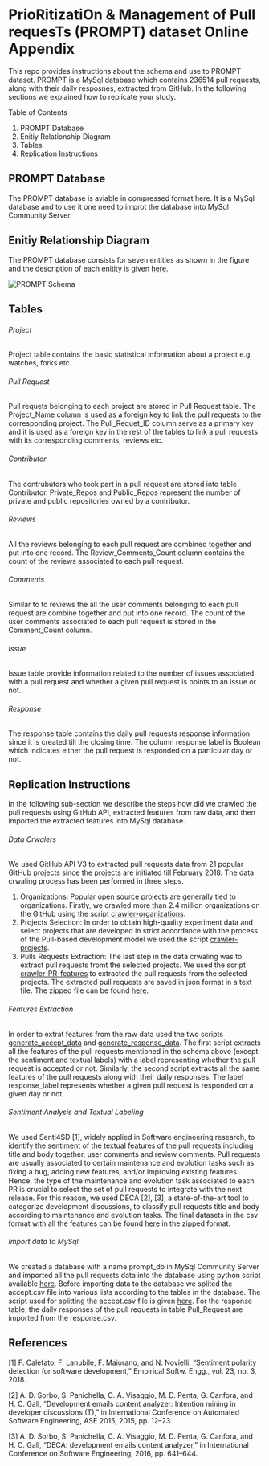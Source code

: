 # PrioRitizatiOn & Management of Pull requesTs (PROMPT) dataset Online Appendix
This repo provides instructions about the schema and use to PROMPT dataset. PROMPT is a MySql database which contains 236514 pull requests, along with their daily resposnes, extracted from GitHub. In the following sections we explained how to replicate your study.

Table of Contents
1. PROMPT Database
2. Enitiy Relationship Diagram
3. Tables
4. Replication Instructions

## PROMPT Database
The PROMPT database is aviable in compressed format here. It is a MySql database and to use it one need to improt the database into MySql Community Server.

## Enitiy Relationship Diagram
The PROMPT database consists for seven entities as shown in the figure and the description of each enitity is given [here](PR_Algorithm.pdf).

![PROMPT Schema](https://github.com/IlyasAzeem/PROMPT_DB/blob/master/ERD.png)

## Tables
###### Project
Project table contains the basic statistical information about a project e.g. watches, forks etc.
###### Pull Request
Pull requets belonging to each project are stored in Pull Request table. The Project_Name column is used as a foreign key to link the pull requests to the corresponding project. The Pull_Requet_ID column serve as a primary key and it is used as a foreign key in the rest of the tables to link a pull requests with its corresponding comments, reviews etc.
###### Contributor
The contrubutors who took part in a pull request are stored into table Contributor. Private_Repos and Public_Repos represent the number of private and public repositories owned by a contributor. 
###### Reviews
All the reviews belonging to each pull request are combined together and put into one record. The Review_Comments_Count column contains the count of the reviews associated to each pull request. 
###### Comments
Similar to to reviews the all the user comments belonging to each pull request are combine together and put into one record. The count of the user comments associated to each pull request is stored in the Comment_Count column.
###### Issue
Issue table provide information related to the number of issues associated with a pull request and whether a given pull request is points to an issue or not. 
###### Response
The response table contains the daily pull requests response information since it is created till the closing time. The column response label is Boolean which indicates either the pull request is responded on a particular day or not.

## Replication Instructions
In the following sub-section we describe the steps how did we crawled the pull requests using GitHub API, extracted features from raw data, and then imported the extracted features into MySql database.
###### Data Crwalers
We used GitHub API V3 to extracted pull requests data from 21 popular GitHub projects since the projects are initiated till February 2018. The data crwaling process has been performed in three steps.
1. Organizations: Popular open source projects are generally tied to organizations. Firstly, we crawled more than 2.4 million organizations on the GitHub using the script [crawler-organizations](https://github.com/IlyasAzeem/PROMPT/blob/master/Replication_Package/Data_Crawlers/crawler-organizations.py).
2. Projects Selection:  In order to obtain high-quality experiment data and select projects that are developed in strict accordance with the process of the Pull-based development model we used the script [crawler-projects](https://github.com/IlyasAzeem/PROMPT/blob/master/Replication_Package/Data_Crawlers/crawler-projects.py).
3. Pulls Requests Extraction: The last step in the data crwaling was to extract pull requests fromt the selected projects. We used the script [crawler-PR-features](https://github.com/IlyasAzeem/PROMPT/blob/master/Replication_Package/Data_Crawlers/crawler-PR-features.py) to extracted the pull requests from the selected projects. The extracted pull requests are saved in json format in a text file. The zipped file can be found [here](https://github.com/IlyasAzeem/PROMPT/blob/master/Replication_Package/Dataset_CSV_Files/). 
###### Features Extraction
In order to extrat features from the raw data used the two scripts [generate_accept_data](https://github.com/IlyasAzeem/PROMPT/blob/master/Replication_Package/Features_Extraction/generate_accept_data.py) and [generate_response_data](https://github.com/IlyasAzeem/PROMPT/blob/master/Replication_Package/Features_Extraction/generate_response_data.py). The first script extracts all the features of the pull requests mentioned in the schema above (except the sentiment and textual labels) with a label representing whether the pull request is accepted or not. Similarly, the second script extracts all the same features of the pull requests along with their daily responses. The label response_label represents whether a given pull request is responded on a given day or not.
###### Sentiment Analysis and Textual Labeling
We used Senti4SD [1], widely applied in Software engineering research, to identify the sentiment of the textual features of the pull requests including title and body together, user comments and review comments.
Pull requests are  usually  associated  to  certain  maintenance  and  evolution tasks such as ﬁxing a bug, adding new features, and/or improving existing features. Hence, the type of the maintenance and evolution task associated to each PR is crucial to select the  set  of  pull  requests  to  integrate  with  the  next  release. For this reason, we used DECA [2], [3], a state-of-the-art tool  to  categorize  development  discussions,  to  classify  pull requests title and body according to maintenance and evolution tasks. The final datasets in the csv format with all the features can be found [here](https://github.com/IlyasAzeem/PROMPT/tree/master/Replication_Package/Dataset_CSV_Files) in the zipped format.
###### Import data to MySql
We created a database with a name prompt_db in MySql Community Server and imported all the pull requests data into the database using python script available [here](https://github.com/IlyasAzeem/PROMPT/blob/master/Replication_Package/Import_data_to_db/import_data_to_db.py). Before importing data to the database we splited the accept.csv file into various lists according to the tables in the database. The script used for splitting the accept.csv file is given [here](https://github.com/IlyasAzeem/PROMPT/blob/master/Replication_Package/Import_data_to_db/create_list_for_db.py). For the response table, the daily responses of the pull requests in table Pull_Request are imported from the response.csv.




## References
[1] F.  Calefato,  F.  Lanubile,  F.  Maiorano,  and  N.  Novielli,  “Sentiment polarity  detection  for  software  development,”  Empirical  Softw.  Engg., vol. 23, no. 3, 2018.

[2] A. D. Sorbo, S. Panichella, C. A. Visaggio, M. D. Penta, G. Canfora, and H. C. Gall, “Development emails content analyzer: Intention mining in developer discussions (T),” in International Conference on Automated Software Engineering, ASE 2015, 2015, pp. 12–23.

[3] A. D. Sorbo, S. Panichella, C. A. Visaggio, M. D. Penta, G. Canfora, and  H.  C.  Gall,  “DECA:  development  emails  content  analyzer,”  in International Conference on Software Engineering, 2016, pp. 641–644.
